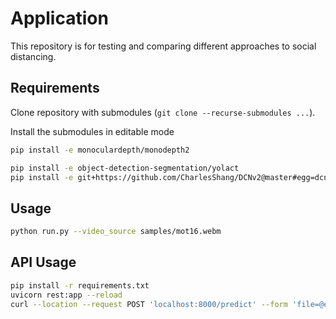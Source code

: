 # Application
This repository is for testing and comparing different approaches to social distancing.

## Requirements

Clone repository with submodules (`git clone --recurse-submodules ...`).

Install the submodules in editable mode
```bash
pip install -e monoculardepth/monodepth2

pip install -e object-detection-segmentation/yolact 
pip install -e git+https://github.com/CharlesShang/DCNv2@master#egg=dcnv2
```

## Usage
```bash
python run.py --video_source samples/mot16.webm
```

## API Usage
```bash
pip install -r requirements.txt
uvicorn rest:app --reload
curl --location --request POST 'localhost:8000/predict' --form 'file=@example_image.jpg'
```